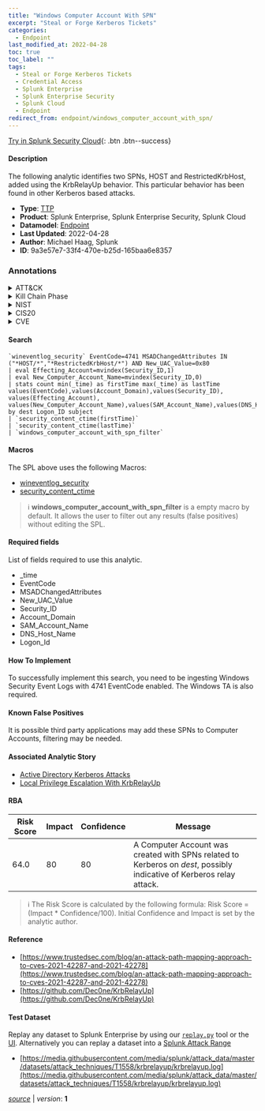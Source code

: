```yaml
---
title: "Windows Computer Account With SPN"
excerpt: "Steal or Forge Kerberos Tickets"
categories:
  - Endpoint
last_modified_at: 2022-04-28
toc: true
toc_label: ""
tags:
  - Steal or Forge Kerberos Tickets
  - Credential Access
  - Splunk Enterprise
  - Splunk Enterprise Security
  - Splunk Cloud
  - Endpoint
redirect_from: endpoint/windows_computer_account_with_spn/
---
```




[Try in Splunk Security Cloud](https://www.splunk.com/en_us/cyber-security.html){: .btn .btn--success}

#### Description

The following analytic identifies two SPNs, HOST and RestrictedKrbHost, added using the KrbRelayUp behavior. This particular behavior has been found in other Kerberos based attacks.

- **Type**: [TTP](https://github.com/splunk/security_content/wiki/Detection-Analytic-Types)
- **Product**: Splunk Enterprise, Splunk Enterprise Security, Splunk Cloud
- **Datamodel**: [Endpoint](https://docs.splunk.com/Documentation/CIM/latest/User/Endpoint)
- **Last Updated**: 2022-04-28
- **Author**: Michael Haag, Splunk
- **ID**: 9a3e57e7-33f4-470e-b25d-165baa6e8357

### Annotations
<details>
  <summary>ATT&CK</summary>

<div markdown="1">

#### [ATT&CK](https://attack.mitre.org/)

| ID          | Technique   | Tactic         |
| ----------- | ----------- |--------------- |
| [T1558](https://attack.mitre.org/techniques/T1558/) | Steal or Forge Kerberos Tickets | Credential Access |

</div>
</details>


<details>
  <summary>Kill Chain Phase</summary>

<div markdown="1">

* Installation


</div>
</details>


<details>
  <summary>NIST</summary>

<div markdown="1">

* DE.CM



</div>
</details>

<details>
  <summary>CIS20</summary>

<div markdown="1">

* CIS 3
* CIS 5
* CIS 16



</div>
</details>

<details>
  <summary>CVE</summary>

<div markdown="1">


</div>
</details>


#### Search

```
`wineventlog_security` EventCode=4741 MSADChangedAttributes IN ("*HOST/*","*RestrictedKrbHost/*") AND New_UAC_Value=0x80 
| eval Effecting_Account=mvindex(Security_ID,1) 
| eval New_Computer_Account_Name=mvindex(Security_ID,0) 
| stats count min(_time) as firstTime max(_time) as lastTime values(EventCode),values(Account_Domain),values(Security_ID), values(Effecting_Account), values(New_Computer_Account_Name),values(SAM_Account_Name),values(DNS_Host_Name),values(MSADChangedAttributes) by dest Logon_ID subject 
| `security_content_ctime(firstTime)` 
| `security_content_ctime(lastTime)` 
| `windows_computer_account_with_spn_filter`
```

#### Macros
The SPL above uses the following Macros:
* [wineventlog_security](https://github.com/splunk/security_content/blob/develop/macros/wineventlog_security.yml)
* [security_content_ctime](https://github.com/splunk/security_content/blob/develop/macros/security_content_ctime.yml)

> :information_source:
> **windows_computer_account_with_spn_filter** is a empty macro by default. It allows the user to filter out any results (false positives) without editing the SPL.



#### Required fields
List of fields required to use this analytic.
* _time
* EventCode
* MSADChangedAttributes
* New_UAC_Value
* Security_ID
* Account_Domain
* SAM_Account_Name
* DNS_Host_Name
* Logon_Id



#### How To Implement
To successfully implement this search, you need to be ingesting Windows Security Event Logs with 4741 EventCode enabled. The Windows TA is also required.
#### Known False Positives
It is possible third party applications may add these SPNs to Computer Accounts, filtering may be needed.

#### Associated Analytic Story
* [Active Directory Kerberos Attacks](/stories/active_directory_kerberos_attacks)
* [Local Privilege Escalation With KrbRelayUp](/stories/local_privilege_escalation_with_krbrelayup)




#### RBA

| Risk Score  | Impact      | Confidence   | Message      |
| ----------- | ----------- |--------------|--------------|
| 64.0 | 80 | 80 | A Computer Account was created with SPNs related to Kerberos on $dest$, possibly indicative of Kerberos relay attack. |


> :information_source:
> The Risk Score is calculated by the following formula: Risk Score = (Impact * Confidence/100). Initial Confidence and Impact is set by the analytic author.


#### Reference

* [https://www.trustedsec.com/blog/an-attack-path-mapping-approach-to-cves-2021-42287-and-2021-42278](https://www.trustedsec.com/blog/an-attack-path-mapping-approach-to-cves-2021-42287-and-2021-42278)
* [https://github.com/Dec0ne/KrbRelayUp](https://github.com/Dec0ne/KrbRelayUp)



#### Test Dataset
Replay any dataset to Splunk Enterprise by using our [`replay.py`](https://github.com/splunk/attack_data#using-replaypy) tool or the [UI](https://github.com/splunk/attack_data#using-ui).
Alternatively you can replay a dataset into a [Splunk Attack Range](https://github.com/splunk/attack_range#replay-dumps-into-attack-range-splunk-server)

* [https://media.githubusercontent.com/media/splunk/attack_data/master/datasets/attack_techniques/T1558/krbrelayup/krbrelayup.log](https://media.githubusercontent.com/media/splunk/attack_data/master/datasets/attack_techniques/T1558/krbrelayup/krbrelayup.log)



[*source*](https://github.com/splunk/security_content/tree/develop/detections/endpoint/windows_computer_account_with_spn.yml) \| *version*: **1**